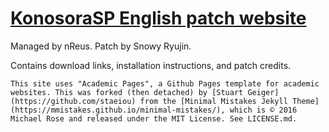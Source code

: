 [KonosoraSP English patch website](https://snowy-ryujin-tl.github.io/SnowPresents/)
===

Managed by nReus. Patch by Snowy Ryujin.

Contains download links, installation instructions, and patch credits.

```
This site uses "Academic Pages", a Github Pages template for academic websites. This was forked (then detached) by [Stuart Geiger](https://github.com/staeiou) from the [Minimal Mistakes Jekyll Theme](https://mmistakes.github.io/minimal-mistakes/), which is © 2016 Michael Rose and released under the MIT License. See LICENSE.md.
```

